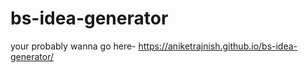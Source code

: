 # bs-idea-generator
your probably wanna go here- https://aniketrajnish.github.io/bs-idea-generator/
